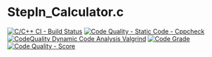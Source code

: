 # StepIn_Calculator.c

[![C/C++ CI - Build Status](https://github.com/Rohith28y/StepIn_MiniProject/actions/workflows/main.yml/badge.svg)](https://github.com/Rohith28y/StepIn_MiniProject/actions/workflows/main.yml)  [![Code Quality - Static Code - Cppcheck](https://github.com/Rohith28y/StepIn_MiniProject/actions/workflows/cppcheck.yml/badge.svg)](https://github.com/Rohith28y/StepIn_MiniProject/actions/workflows/cppcheck.yml) [![CodeQuality Dynamic Code Analysis Valgrind](https://github.com/Rohith28y/StepIn_MiniProject/actions/workflows/valgrind.yml/badge.svg)](https://github.com/Rohith28y/StepIn_MiniProject/actions/workflows/valgrind.yml)  [![Code Grade](https://www.code-inspector.com/project/29072/status/svg)](https://www.code-inspector.com/project/29072/status/svg) [![Code Quality - Score ](https://www.code-inspector.com/project/29072/score/svg)](https://www.code-inspector.com/project/29072/score/svg)
